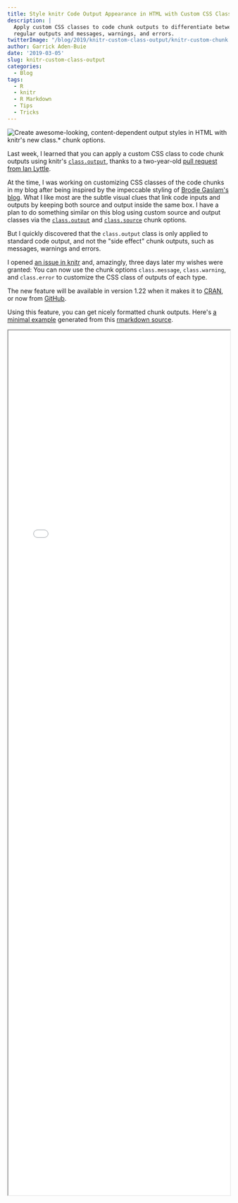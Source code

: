 ```yaml
---
title: Style knitr Code Output Appearance in HTML with Custom CSS Classes
description: |
  Apply custom CSS classes to code chunk outputs to differentiate between
  regular outputs and messages, warnings, and errors.
twitterImage: "/blog/2019/knitr-custom-class-output/knitr-custom-chunk.png"
author: Garrick Aden-Buie
date: '2019-03-05'
slug: knitr-custom-class-output
categories:
  - Blog
tags:
  - R
  - knitr
  - R Markdown
  - Tips
  - Tricks
---
```




<!-- Links -->
[knitr-og-issue]: https://github.com/yihui/knitr/pull/1335
[knitr-issue]: https://github.com/yihui/knitr/issues/1676
[stackoverflow-question]: https://stackoverflow.com/questions/48538373/chunk-option-class-output-is-not-working-on-error-message
[knitr-class-output]: https://yihui.name/knitr/options/#text-results
[knitr-class-source]: https://yihui.name/knitr/options/#code-decoration
[knitr-example]: https://github.com/yihui/knitr-examples/blob/master/116-html-class.Rmd
[knitr-gh]: https://github.com/yihui/knitr
[knitr-cran]: https://cran.r-project.org/package=knitr
[brodieg-code]: https://www.brodieg.com/2019/02/09/favicons-from-the-comfort-of-your-r-session/#fn2

![Create awesome-looking, content-dependent output styles in HTML with `knitr`'s new `class.*` chunk options.](/blog/2019/knitr-custom-class-output/knitr-custom-chunk.png)

Last week, I learned that you can apply a custom CSS class to code chunk outputs using <span class="pkg">knitr</span>'s [`class.output`][knitr-class-output], thanks to a two-year-old [pull request from Ian Lyttle][knitr-og-issue].

At the time, I was working on customizing CSS classes of the code chunks in my blog after being inspired by the impeccable styling of [Brodie Gaslam's blog][brodieg-code].
What I like most are the subtle visual clues that link code inputs and outputs by keeping both source and output inside the same box.
I have a plan to do something similar on this blog using custom source and output classes via the [`class.output`][knitr-class-output] and [`class.source`][knitr-class-source] chunk options.

But I quickly discovered that the `class.output` class is only applied to standard code output, and not the "side effect" chunk outputs, such as messages, warnings and errors.

I opened [an issue in knitr][knitr-issue] and, amazingly, three days later my wishes were granted:
You can now use the chunk options `class.message`, `class.warning`, and `class.error` to customize the CSS class of outputs of each type.

The new feature will be available in version 1.22 when it makes it to [CRAN][knitr-cran], or now from [GitHub][knitr-gh].

Using this feature, you can get nicely formatted chunk outputs.
Here's [a minimal example](../2019/knitr-custom-class-output/demo.html) generated from this
[rmarkdown source](../2019/knitr-custom-class-output/demo.Rmd).



<div class="iframe-container" style="height: 50vh;">
<iframe src="../2019/knitr-custom-class-output/demo.html" width="100%" height="98%">
</iframe>
</div>
